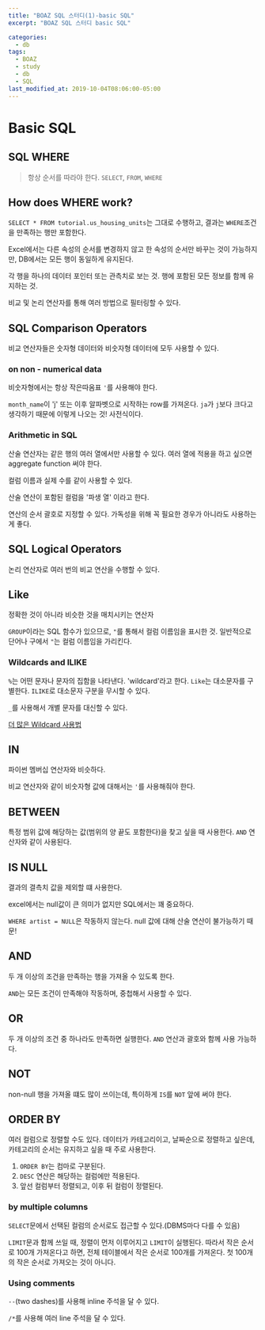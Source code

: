 ```yaml
---
title: "BOAZ SQL 스터디(1)-basic SQL"
excerpt: "BOAZ SQL 스터디 basic SQL"

categories:
  - db
tags:
  - BOAZ
  - study
  - db
  - SQL
last_modified_at: 2019-10-04T08:06:00-05:00
---
```


# Basic SQL

## SQL WHERE

> 항상 순서를 따라야 한다. `SELECT`, `FROM`, `WHERE`

## How does WHERE work?
`SELECT * FROM tutorial.us_housing_units`는 그대로 수행하고, 결과는 `WHERE`조건을 만족하는 행만 포함한다.

Excel에서는 다른 속성의 순서를 변경하지 않고 한 속성의 순서만 바꾸는 것이 가능하지만, DB에서는 모든 행이 동일하게 유지된다.

각 행을 하나의 데이터 포인터 또는 관측치로 보는 것. 행에 포함된 모든 정보를 함께 유지하는 것.

비교 및 논리 연산자를 통해 여러 방법으로 필터링할 수 있다.

## SQL Comparison Operators
비교 연산자들은 숫자형 데이터와 비숫자형 데이터에 모두 사용할 수 있다.

### on non - numerical data
비숫자형에서는 항상 작은따옴표 `'`를 사용해야 한다.

`month_name`이 'j' 또는 이후 알파벳으로 시작하는 row를 가져온다. `ja`가 `j`보다 크다고 생각하기 때문에 이렇게 나오는 것! 사전식이다.

### Arithmetic in SQL
산술 연산자는 같은 행의 여러 열에서만 사용할 수 있다. 여러 열에 적용을 하고 싶으면 aggregate function 써야 한다. 

컬럼 이름과 실제 수를 같이 사용할 수 있다.

산술 연산이 포함된 컬럼을 '파생 열' 이라고 한다.

연산의 순서 괄호로 지정할 수 있다. 가독성을 위해 꼭 필요한 경우가 아니라도 사용하는 게 좋다.

## SQL Logical Operators
논리 연산자로 여러 번의 비교 연산을 수행할 수 있다.

## Like
정확한 것이 아니라 비슷한 것을 매치시키는 연산자

`GROUP`이라는 SQL 함수가 있으므로, `"`를 통해서 컬럼 이름임을 표시한 것. 일반적으로 단어나 구에서 `"`는 컬럼 이름임을 가리킨다.

### Wildcards and ILIKE
`%`는 어떤 문자나 문자의 집함을 나타낸다. 'wildcard'라고 한다. `Like`는 대소문자를 구별한다. `ILIKE`로 대소문자 구분을 무시할 수 있다.

`_`를 사용해서 개별 문자를 대신할 수 있다.

[더 많은 Wildcard 사용법](https://www.w3schools.com/sql/sql_wildcards.asp)

## IN
파이썬 멤버십 연산자와 비슷하다.

비교 연산자와 같이 비숫자형 값에 대해서는 `'`를 사용해줘야 한다.

## BETWEEN
특정 범위 값에 해당하는 값(범위의 양 끝도 포함한다)을 찾고 싶을 때 사용한다. `AND` 연산자와 같이 사용된다. 

## IS NULL
결과의 결측치 값을 제외할 떄 사용한다.

excel에서는 null값이 큰 의미가 없지만 SQL에서는 꽤 중요하다.

`WHERE artist = NULL`은 작동하지 않는다. null 값에 대해 산술 연산이 불가능하기 때문!

## AND
두 개 이상의 조건을 만족하는 행을 가져올 수 있도록 한다.

`AND`는 모든 조건이 만족해야 작동하며, 중첩해서 사용할 수 있다.

## OR
두 개 이상의 조건 중 하나라도 만족하면 실행한다. `AND` 연산과 괄호와 함께 사용 가능하다. 

## NOT
non-null 행을 가져올 떄도 많이 쓰이는데, 특이하게 `IS`를 `NOT` 앞에 써야 한다.

## ORDER BY
여러 컬럼으로 정렬할 수도 있다. 데이터가 카테고리이고, 날짜순으로 정렬하고 싶은데, 카테고리의 순서는 유지하고 싶을 때 주로 사용한다.

1. `ORDER BY`는 컴마로 구분된다.
2. `DESC` 연산은 해당하는 컬럼에만 적용된다.
3. 앞선 컬럼부터 정렬되고, 이후 뒤 컬럼이 정렬된다.

### by multiple columns
`SELECT`문에서 선택된 컬럼의 순서로도 접근할 수 있다.(DBMS마다 다를 수 있음)

`LIMIT`문과 함께 쓰일 때, 정렬이 먼저 이루어지고 `LIMIT`이 실행된다. 따라서 작은 순서로 100개 가져온다고 하면, 전체 테이블에서 작은 순서로 100개를 가져온다. 첫 100개의 작은 순서로 가져오는 것이 아니다.

### Using comments
`--`(two dashes)를 사용해 inline 주석을 달 수 있다.

`/*`를 사용해 여러 line 주석을 달 수 있다.